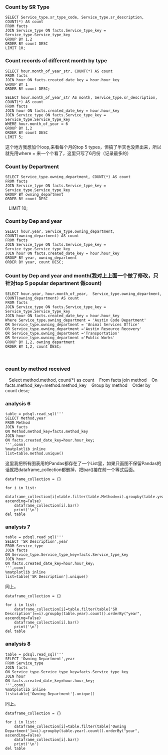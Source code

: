### Count by SR Type
    SELECT Service_type.sr_type_code, Service_type.sr_description, COUNT(*) AS count
    FROM facts
    JOIN Service_type ON facts.Service_type_key = Service_type.Service_type_key
    GROUP BY 1,2
    ORDER BY count DESC
    LIMIT 10;

### Count records of different month by type
    SELECT hour.month_of_year_str, COUNT(*) AS count
    FROM facts
    JOIN hour ON facts.created_date_key = hour.hour_key
    GROUP BY 1
    ORDER BY count DESC;

    SELECT hour.month_of_year_str AS month, Service_type.sr_description, COUNT(*) AS count
    FROM facts
    JOIN hour ON facts.created_date_key = hour.hour_key
    JOIN Service_type ON facts.Service_type_key = Service_type.Service_type_key
    WHERE hour.month_of_year = 6
    GROUP BY 1,2
    ORDER BY count DESC
    LIMIT 5;


这个地方我想加个loop,来看每个月的top 5 types，但搞了半天也没弄出来，所以就先用where = 来一个个看了，这里只写了6月份（记录最多的）

### Count by Department
    SELECT Service_type.owning_department, COUNT(*) AS count
    FROM facts 
    JOIN Service_type ON facts.Service_type_key = Service_type.Service_type_key
    GROUP BY owning_department
    ORDER BY count DESC
    LIMIT 10;
### Count by Dep and year
    SELECT hour.year, Service_type.owning_department, COUNT(owning_department) AS count
    FROM facts 
    JOIN Service_type ON facts.Service_type_key = Service_type.Service_type_key
    JOIN hour ON facts.created_date_key = hour.hour_key
    GROUP BY year, owning_department
    ORDER BY year, count DESC;
    

### Count by Dep and year and month(我对上上面一个做了修改，只针对top 5 popular department 做count)
    SELECT hour.year, hour.month_of_year,  Service_type.owning_department, COUNT(owning_department) AS count
    FROM facts 
    JOIN Service_type ON facts.Service_type_key = Service_type.Service_type_key
    JOIN hour ON facts.created_date_key = hour.hour_key
    Where Service_type.owning_department = 'Austin Code Department'
    OR Service_type.owning_department = 'Animal Services Office'
    OR Service_type.owning_department ='Austin Resource Recovery'
    OR Service_type.owning_department ='Transportation'
    OR Service_type.owning_department ='Public Works'
    GROUP BY 1,2, owning_department
    ORDER BY 1,2, count DESC;
    
### count by method received
    Select method.method, count(*) as count
    From facts join method
    On facts.method_key=method.method_key
    Group by method
    Order by count desc;
    

### analysis 6

	table = pdsql.read_sql('''
	SELECT Method,year
	FROM Method 
	JOIN facts
	ON Method.method_key=facts.method_key
	JOIN hour
	ON facts.created_date_key=hour.hour_key;
	''',conn)
	%matplotlib inline
	list=table.method.unique()

这里我把所有图表用的Pandas都存在了一个List里，如果只画图不保留Pandas的话就把dataframe_collection都删掉，把bar()接在前一个等式后面。

	dataframe_collection = {}

	for i in list:
		dataframe_collection[i]=table.filter(table.Method==i).groupby(table.year).count().orderBy("year", ascending=False)
		dataframe_collection[i].bar()
		print('\n')
	del table

### analysis 7

	table = pdsql.read_sql('''
	SELECT 'SR Description',year
	FROM Service_type 
	JOIN facts
	ON Service_type.Service_type_key=facts.Service_type_key
	JOIN hour
	ON facts.created_date_key=hour.hour_key;
	''',conn)
	%matplotlib inline
	list=table['SR Description'].unique()

同上。

	dataframe_collection = {}

	for i in list:
		dataframe_collection[i]=table.filter(table['SR Description']==i).groupby(table.year).count().orderBy("year", ascending=False)
		dataframe_collection[i].bar()
		print('\n')
	del table

### analysis 8

	table = pdsql.read_sql('''
	SELECT 'Owning Department',year
	FROM Service_type 
	JOIN facts
	ON Service_type.Service_type_key=facts.Service_type_key
	JOIN hour
	ON facts.created_date_key=hour.hour_key;
	''',conn)
	%matplotlib inline
	list=table['Owning Department'].unique()

同上。

	dataframe_collection = {}

	for i in list:
		dataframe_collection[i]=table.filter(table['Owning Department']==i).groupby(table.year).count().orderBy("year", ascending=False)
		dataframe_collection[i].bar()
		print('\n')
	del table
